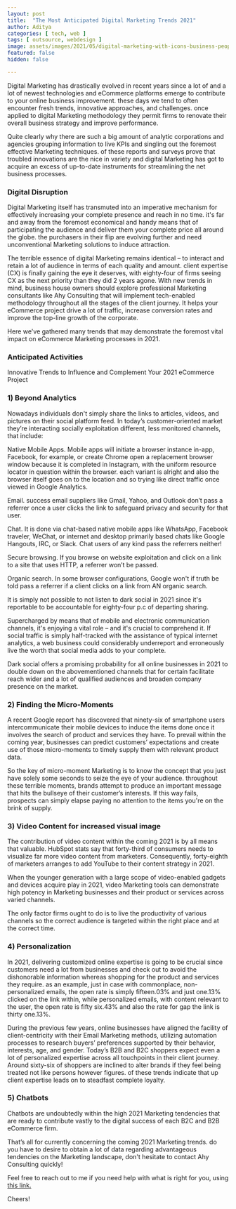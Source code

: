```yaml
---
layout: post
title:  "The Most Anticipated Digital Marketing Trends 2021"
author: Aditya
categories: [ tech, web ]
tags: [ outsource, webdesign ]
image: assets/images/2021/05/digital-marketing-with-icons-business-people_53876-94833.jpg
featured: false
hidden: false

---
```


Digital Marketing has drastically evolved in recent years since a lot of and a lot of newest technologies and eCommerce platforms emerge to contribute to your online business improvement. these days we tend to often encounter fresh trends, innovative approaches, and challenges. once applied to digital Marketing methodology they permit firms to renovate their overall business strategy and improve performance.

Quite clearly why there are such a big amount of analytic corporations and agencies grouping information to live KPIs and singling out the foremost effective Marketing techniques. of these reports and surveys prove that troubled innovations are the nice in variety and digital Marketing has got to acquire an excess of up-to-date instruments for streamlining the net business processes.

### Digital Disruption
Digital Marketing itself has transmuted into an imperative mechanism for effectively increasing your complete presence and reach in no time. it's far and away from the foremost economical and handy means that of participating the audience and deliver them your complete price all around the globe. the purchasers in their flip are evolving further and need unconventional Marketing solutions to induce attraction.

The terrible essence of digital Marketing remains identical – to interact and retain a lot of audience in terms of each quality and amount. client expertise (CX) is finally gaining the eye it deserves, with eighty-four of firms seeing CX as the next priority than they did 2 years agone. With new trends in mind, business house owners should explore professional Marketing consultants like Ahy Consulting that will implement tech-enabled methodology throughout all the stages of the client journey. It helps your eCommerce project drive a lot of traffic, increase conversion rates and improve the top-line growth of the corporate.

Here we've gathered many trends that may demonstrate the foremost vital impact on eCommerce Marketing processes in 2021.

### Anticipated Activities
Innovative Trends to Influence and Complement Your 2021 eCommerce Project

### 1) Beyond Analytics

Nowadays individuals don't simply share the links to articles, videos, and pictures on their social platform feed. In today’s customer-oriented market they’re interacting socially exploitation different, less monitored channels, that include:

Native Mobile Apps. Mobile apps will initiate a browser instance in-app, Facebook, for example, or create Chrome open a replacement browser window because it is completed in Instagram, with the uniform resource locator in question within the browser. each variant is alright and also the browser itself goes on to the location and so trying like direct traffic once viewed in Google Analytics.

Email. success email suppliers like Gmail, Yahoo, and Outlook don’t pass a referrer once a user clicks the link to safeguard privacy and security for that user.

Chat. It is done via chat-based native mobile apps like WhatsApp, Facebook traveler, WeChat, or internet and desktop primarily based chats like Google Hangouts, IRC, or Slack. Chat users of any kind pass the referrers neither!

Secure browsing. If you browse on website exploitation and click on a link to a site that uses HTTP, a referrer won’t be passed.

Organic search. In some browser configurations, Google won't if truth be told pass a referrer if a client clicks on a link from AN organic search.

It is simply not possible to not listen to dark social in 2021 since it's reportable to be accountable for eighty-four p.c of departing sharing.

Supercharged by means that of mobile and electronic communication channels, it's enjoying a vital role – and it's crucial to comprehend it. If social traffic is simply half-tracked with the assistance of typical internet analytics, a web business could considerably underreport and erroneously live the worth that social media adds to your complete.

Dark social offers a promising probability for all online businesses in 2021 to double down on the abovementioned channels that for certain facilitate reach wider and a lot of qualified audiences and broaden company presence on the market.

### 2) Finding the Micro-Moments

A recent Google report has discovered that ninety-six of smartphone users intercommunicate their mobile devices to induce the items done once it involves the search of product and services they have. To prevail within the coming year, businesses can predict customers’ expectations and create use of those micro-moments to timely supply them with relevant product data.

So the key of micro-moment Marketing is to know the concept that you just have solely some seconds to seize the eye of your audience. throughout these terrible moments, brands attempt to produce an important message that hits the bullseye of their customer’s interests. If this way fails, prospects can simply elapse paying no attention to the items you're on the brink of supply.

### 3) Video Content for increased visual image

The contribution of video content within the coming 2021 is by all means that valuable. HubSpot stats say that forty-third of consumers needs to visualize far more video content from marketers. Consequently, forty-eighth of marketers arranges to add YouTube to their content strategy in 2021.

When the younger generation with a large scope of video-enabled gadgets and devices acquire play in 2021, video Marketing tools can demonstrate high potency in Marketing businesses and their product or services across varied channels.

The only factor firms ought to do is to live the productivity of various channels so the correct audience is targeted within the right place and at the correct time.

### 4) Personalization

In 2021, delivering customized online expertise is going to be crucial since customers need a lot from businesses and check out to avoid the dishonorable information whereas shopping for the product and services they require. as an example, just in case with commonplace, non-personalized emails, the open rate is simply fifteen.03% and just one.13% clicked on the link within, while personalized emails, with content relevant to the user, the open rate is fifty six.43% and also the rate for gap the link is thirty one.13%.

During the previous few years, online businesses have aligned the facility of client-centricity with their Email Marketing methods, utilizing automation processes to research buyers’ preferences supported by their behavior, interests, age, and gender. Today’s B2B and B2C shoppers expect even a lot of personalized expertise across all touchpoints in their client journey. Around sixty-six of shoppers are inclined to alter brands if they feel being treated not like persons however figures. of these trends indicate that up client expertise leads on to steadfast complete loyalty.

### 5) Chatbots

Chatbots are undoubtedly within the high 2021 Marketing tendencies that are ready to contribute vastly to the digital success of each B2C and B2B eCommerce firm.

That’s all for currently concerning the coming 2021 Marketing trends. do you have to desire to obtain a lot of data regarding advantageous tendencies on the Marketing landscape, don't hesitate to contact Ahy Consulting quickly!



Feel free to reach out to me if you need help with what is right for you, using <a href="https://www.calendly.com/ahyconsulting/book" target="\_blank">this link.</a>

Cheers!
